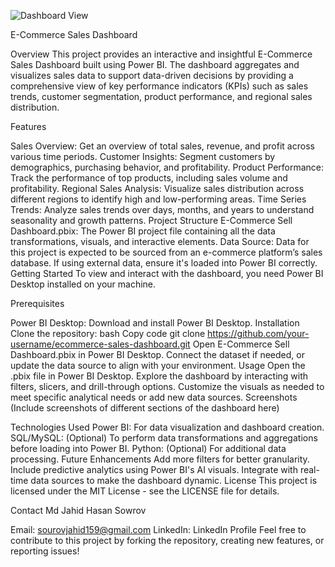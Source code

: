 ![Dashboard View](https://github.com/user-attachments/assets/2227572f-309f-40bb-8933-fb080a8a7e71)

E-Commerce Sales Dashboard

Overview
This project provides an interactive and insightful E-Commerce Sales Dashboard built using Power BI. The dashboard aggregates and visualizes sales data to support data-driven decisions by providing a comprehensive view of key performance indicators (KPIs) such as sales trends, customer segmentation, product performance, and regional sales distribution.


Features

Sales Overview: Get an overview of total sales, revenue, and profit across various time periods.
Customer Insights: Segment customers by demographics, purchasing behavior, and profitability.
Product Performance: Track the performance of top products, including sales volume and profitability.
Regional Sales Analysis: Visualize sales distribution across different regions to identify high and low-performing areas.
Time Series Trends: Analyze sales trends over days, months, and years to understand seasonality and growth patterns.
Project Structure
E-Commerce Sell Dashboard.pbix: The Power BI project file containing all the data transformations, visuals, and interactive elements.
Data Source: Data for this project is expected to be sourced from an e-commerce platform’s sales database. If using external data, ensure it's loaded into Power BI correctly.
Getting Started
To view and interact with the dashboard, you need Power BI Desktop installed on your machine.


Prerequisites

Power BI Desktop: Download and install Power BI Desktop.
Installation
Clone the repository:
bash
Copy code
git clone https://github.com/your-username/ecommerce-sales-dashboard.git
Open E-Commerce Sell Dashboard.pbix in Power BI Desktop.
Connect the dataset if needed, or update the data source to align with your environment.
Usage
Open the .pbix file in Power BI Desktop.
Explore the dashboard by interacting with filters, slicers, and drill-through options.
Customize the visuals as needed to meet specific analytical needs or add new data sources.
Screenshots
(Include screenshots of different sections of the dashboard here)

Technologies Used
Power BI: For data visualization and dashboard creation.
SQL/MySQL: (Optional) To perform data transformations and aggregations before loading into Power BI.
Python: (Optional) For additional data processing.
Future Enhancements
Add more filters for better granularity.
Include predictive analytics using Power BI's AI visuals.
Integrate with real-time data sources to make the dashboard dynamic.
License
This project is licensed under the MIT License - see the LICENSE file for details.

Contact
Md Jahid Hasan Sowrov

Email: sourovjahid159@gmail.com
LinkedIn: LinkedIn Profile
Feel free to contribute to this project by forking the repository, creating new features, or reporting issues!
